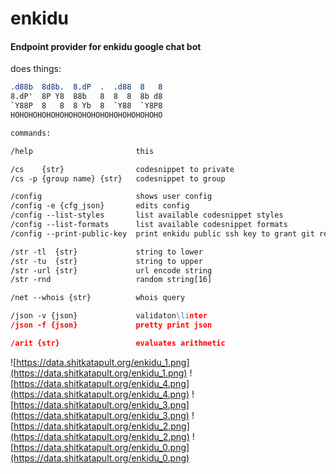 # enkidu

#### Endpoint provider for enkidu google chat bot

does things:


```              8     o     8
.d88b  8d8b.  8.dP  .  .d88  8   8
8.dP'  8P Y8  88b   8  8  8  8b d8
`Y88P  8   8  8 Yb  8  `Y88  `Y8P8
HOHOHOHOHOHOHOHOHOHOHOHOHOHOHOHOHO

commands:

/help                       this

/cs    {str}                codesnippet to private
/cs -p {group name} {str}   codesnippet to group

/config                     shows user config
/config -e {cfg_json}       edits config
/config --list-styles       list available codesnippet styles
/config --list-formats      list available codesnippet formats
/config --print-public-key  print enkidu public ssh key to grant git repo access

/str -tl  {str}             string to lower
/str -tu  {str}             string to upper
/str -url {str}             url encode string
/str -rnd                   random string[16]

/net --whois {str}          whois query

/json -v {json}             validaton\linter
/json -f {json}             pretty print json

/arit {str}                 evaluates arithmetic
```

![https://data.shitkatapult.org/enkidu_1.png](https://data.shitkatapult.org/enkidu_1.png)
![https://data.shitkatapult.org/enkidu_4.png](https://data.shitkatapult.org/enkidu_4.png)
![https://data.shitkatapult.org/enkidu_3.png](https://data.shitkatapult.org/enkidu_3.png)
![https://data.shitkatapult.org/enkidu_2.png](https://data.shitkatapult.org/enkidu_2.png)
![https://data.shitkatapult.org/enkidu_0.png](https://data.shitkatapult.org/enkidu_0.png)

